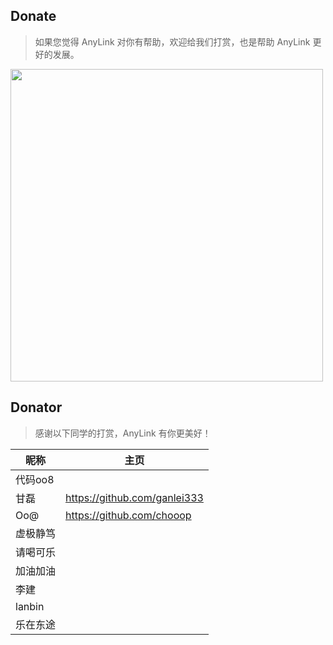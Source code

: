 ## Donate

> 如果您觉得 AnyLink 对你有帮助，欢迎给我们打赏，也是帮助 AnyLink 更好的发展。

<p>
    <img src="screenshot/wxpay2.png" width="500" />
</p>

## Donator

> 感谢以下同学的打赏，AnyLink 有你更美好！

| 昵称 | 主页                         |
| -- | ---------------------------- |
| 代码oo8 |                           |
| 甘磊 | https://github.com/ganlei333 |
| Oo@ | https://github.com/chooop    |
| 虚极静笃 |                           |
| 请喝可乐 |                           |
| 加油加油 |                           |
| 李建 |                              |
| lanbin |                            |
| 乐在东途 |                           |



